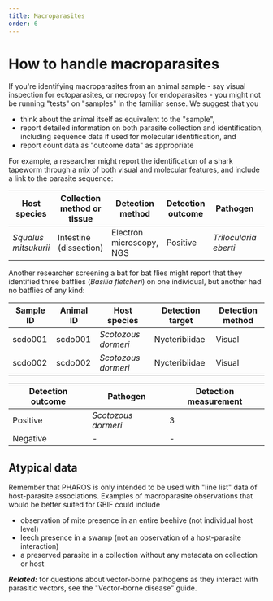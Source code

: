 ```yaml
---
title: Macroparasites
order: 6
---
```


# How to handle macroparasites 

If you're identifying macroparasites from an animal sample - say visual inspection for ectoparasites, or necropsy for endoparasites - you might not be running "tests" on "samples" in the familiar sense. We suggest that you 
- think about the animal itself as equivalent to the "sample", 
- report detailed information on both parasite collection and identification, including sequence data if used for molecular identification, and 
- report count data as "outcome data" as appropriate 

For example, a researcher  might report the identification of a shark tapeworm through a mix of both visual and molecular features, and include a link to the parasite sequence:

| Host species  | Collection method or tissue | Detection method  | Detection outcome | Pathogen  | GenBank accession |
| ---------- |  ---------- | ---------- | ---------- |  ---------- | ---------- |  
| _Squalus mitsukurii_ |  Intestine (dissection) | Electron microscopy, NGS | Positive | _Trilocularia eberti_  | GB8675309 |

Another researcher screening a bat for bat flies might report that they identified three batflies (_Basilia fletcheri_) on one individual, but another had no batflies of any kind:


| Sample ID  | Animal ID | Host species  | Detection target | Detection method | 
| ---------- | --------- | -------------- | -------------- | --------- |
| scdo001       | scdo001    | _Scotozous dormeri_ |  Nycteribiidae  | Visual |
| scdo002       | scdo002    | _Scotozous dormeri_ |  Nycteribiidae  | Visual |


| Detection outcome | Pathogen | Detection measurement |
| ---------- | --------- | -------------- | 
| Positive      |_Scotozous dormeri_ |   3   | 
| Negative      | -   | - |  

## Atypical data

Remember that PHAROS is only intended to be used with "line list" data of host-parasite associations. Examples of macroparasite observations that would be better suited for GBIF could include
- observation of mite presence in an entire beehive (not individual host level)
- leech presence in a swamp (not an observation of a host-parasite interaction)
- a preserved parasite in a collection without any metadata on collection or host 

_**Related:**_ for questions about vector-borne pathogens as they interact with parasitic vectors, see the "Vector-borne disease" guide.
